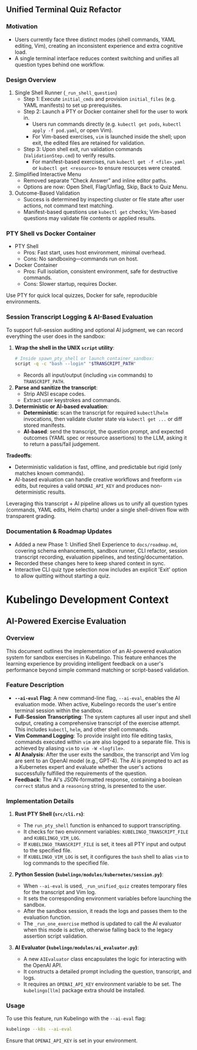 ## Unified Terminal Quiz Refactor

### Motivation
- Users currently face three distinct modes (shell commands, YAML editing, Vim), creating an inconsistent experience and extra cognitive load.
- A single terminal interface reduces context switching and unifies all question types behind one workflow.

### Design Overview
1. Single Shell Runner (`_run_shell_question`)
   - Step 1: Execute `initial_cmds` and provision `initial_files` (e.g. YAML manifests) to set up prerequisites.
   - Step 2: Launch a PTY or Docker container shell for the user to work in.
     * Users run commands directly (e.g. `kubectl get pods`, `kubectl apply -f pod.yaml`, or open Vim).
     * For Vim-based exercises, `vim` is launched inside the shell; upon exit, the edited files are retained for validation.
   - Step 3: Upon shell exit, run validation commands (`ValidationStep.cmd`) to verify results.
     * For manifest-based exercises, run `kubectl get -f <file>.yaml` or `kubectl get <resource>` to ensure resources were created.
2. Simplified Interactive Menu
   - Removed separate “Check Answer” and inline editor paths.
   - Options are now: Open Shell, Flag/Unflag, Skip, Back to Quiz Menu.
3. Outcome-Based Validation
   - Success is determined by inspecting cluster or file state after user actions, not command text matching.
   - Manifest-based questions use `kubectl get` checks; Vim-based questions may validate file contents or applied results.

### PTY Shell vs Docker Container
- PTY Shell
  - Pros: Fast start, uses host environment, minimal overhead.
  - Cons: No sandboxing—commands run on host.
- Docker Container
  - Pros: Full isolation, consistent environment, safe for destructive commands.
  - Cons: Slower startup, requires Docker.

Use PTY for quick local quizzes, Docker for safe, reproducible environments.

### Session Transcript Logging & AI-Based Evaluation
To support full-session auditing and optional AI judgment, we can record everything the user does in the sandbox:
1. **Wrap the shell in the UNIX `script` utility**:
   ```bash
   # Inside spawn_pty_shell or launch_container_sandbox:
   script -q -c "bash --login" "$TRANSCRIPT_PATH"
   ```
   - Records all input/output (including `vim` commands) to `TRANSCRIPT_PATH`.
2. **Parse and sanitize the transcript**:
   - Strip ANSI escape codes.
   - Extract user keystrokes and commands.
3. **Deterministic or AI-based evaluation**:
   - **Deterministic**: scan the transcript for required `kubectl`/`helm` invocations, then validate cluster state via `kubectl get ...` or diff stored manifests.
   - **AI-based**: send the transcript, the question prompt, and expected outcomes (YAML spec or resource assertions) to the LLM, asking it to return a pass/fail judgement.

**Tradeoffs**:
- Deterministic validation is fast, offline, and predictable but rigid (only matches known commands).
- AI-based evaluation can handle creative workflows and freeform `vim` edits, but requires a valid `OPENAI_API_KEY` and produces non-deterministic results.

Leveraging this transcript + AI pipeline allows us to unify all question types (commands, YAML edits, Helm charts) under a single shell-driven flow with transparent grading.
  
### Documentation & Roadmap Updates
- Added a new Phase 1: Unified Shell Experience to `docs/roadmap.md`, covering schema enhancements, sandbox runner, CLI refactor, session transcript recording, evaluation pipelines, and testing/documentation.
- Recorded these changes here to keep shared context in sync.
- Interactive CLI quiz type selection now includes an explicit 'Exit' option to allow quitting without starting a quiz.
# Kubelingo Development Context

## AI-Powered Exercise Evaluation

### Overview

This document outlines the implementation of an AI-powered evaluation system for sandbox exercises in Kubelingo. This feature enhances the learning experience by providing intelligent feedback on a user's performance beyond simple command matching or script-based validation.

### Feature Description

- **`--ai-eval` Flag**: A new command-line flag, `--ai-eval`, enables the AI evaluation mode. When active, Kubelingo records the user's entire terminal session within the sandbox.
- **Full-Session Transcripting**: The system captures all user input and shell output, creating a comprehensive transcript of the exercise attempt. This includes `kubectl`, `helm`, and other shell commands.
- **Vim Command Logging**: To provide insight into file editing tasks, commands executed within `vim` are also logged to a separate file. This is achieved by aliasing `vim` to `vim -W <logfile>`.
- **AI Analysis**: After the user exits the sandbox, the transcript and Vim log are sent to an OpenAI model (e.g., GPT-4). The AI is prompted to act as a Kubernetes expert and evaluate whether the user's actions successfully fulfilled the requirements of the question.
- **Feedback**: The AI's JSON-formatted response, containing a boolean `correct` status and a `reasoning` string, is presented to the user.

### Implementation Details

1.  **Rust PTY Shell (`src/cli.rs`)**:
    - The `run_pty_shell` function is enhanced to support transcripting.
    - It checks for two environment variables: `KUBELINGO_TRANSCRIPT_FILE` and `KUBELINGO_VIM_LOG`.
    - If `KUBELINGO_TRANSCRIPT_FILE` is set, it tees all PTY input and output to the specified file.
    - If `KUBELINGO_VIM_LOG` is set, it configures the `bash` shell to alias `vim` to log commands to the specified file.

2.  **Python Session (`kubelingo/modules/kubernetes/session.py`)**:
    - When `--ai-eval` is used, `_run_unified_quiz` creates temporary files for the transcript and Vim log.
    - It sets the corresponding environment variables before launching the sandbox.
    - After the sandbox session, it reads the logs and passes them to the evaluation function.
    - The `_run_one_exercise` method is updated to call the AI evaluator when this mode is active, otherwise falling back to the legacy assertion script validation.

3.  **AI Evaluator (`kubelingo/modules/ai_evaluator.py`)**:
    - A new `AIEvaluator` class encapsulates the logic for interacting with the OpenAI API.
    - It constructs a detailed prompt including the question, transcript, and logs.
    - It requires an `OPENAI_API_KEY` environment variable to be set. The `kubelingo[llm]` package extra should be installed.

### Usage

To use this feature, run Kubelingo with the `--ai-eval` flag:
```bash
kubelingo --k8s --ai-eval
```
Ensure that `OPENAI_API_KEY` is set in your environment.
